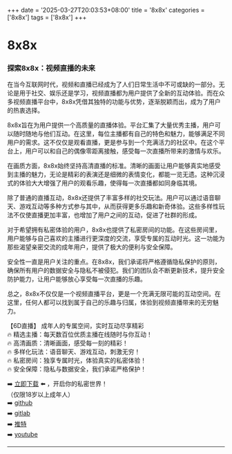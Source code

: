 +++
date = '2025-03-27T20:03:53+08:00'
title = '8x8x'
categories = ['8x8x']
tags = ['8x8x']
+++

# 8x8x

### 探索8x8x：视频直播的未来

在当今互联网时代，视频和直播已经成为了人们日常生活中不可或缺的一部分。无论是用于社交、娱乐还是学习，视频直播都为用户提供了全新的互动体验。而在众多视频直播平台中，8x8x凭借其独特的功能与优势，逐渐脱颖而出，成为了用户的热衷选择。

8x8x旨在为用户提供一个高质量的直播体验。平台汇集了大量优秀主播，用户可以随时随地与他们互动。在这里，每位主播都有自己的特色和魅力，能够满足不同用户的需求。这不仅仅是观看直播，更是参与到一个充满活力的社区中。在这个平台上，用户可以和自己的偶像零距离接触，感受每一次直播所带来的激情与欢乐。

在画质方面，8x8x始终坚持高清直播的标准。清晰的画面让用户能够真实地感受到主播的魅力，无论是精彩的表演还是细微的表情变化，都能一览无遗。这种沉浸式的体验大大增强了用户的观看乐趣，使得每一次直播都如同身临其境。

除了普通的直播互动，8x8x还提供了丰富多样的社交玩法。用户可以通过语音聊天、游戏互动等多种方式参与其中，从而获得更多乐趣和新奇体验。这些多样性玩法不仅使直播更加丰富，也增加了用户之间的互动，促进了社群的形成。

对于希望拥有私密体验的用户，8x8x也提供了私密房间的功能。在这些房间里，用户能够与自己喜欢的主播进行更深度的交流，享受专属的互动时光。这一功能为那些渴望亲密交流的成年用户，提供了极大的便利与安全保障。

安全性一直是用户关注的重点。在8x8x，我们承诺将严格遵循隐私保护的原则，确保所有用户的数据安全与隐私不被侵犯。我们的团队会不断更新技术，提升安全防护能力，让用户能够放心享受每一次直播的乐趣。

总之，8x8x不仅仅是一个视频直播平台，更是一个充满无限可能的互动空间。在这里，任何人都可以找到属于自己的乐趣与归属，体验到视频直播带来的无穷魅力。

【6D直播】
成年人的专属空间，实时互动尽享精彩  
🔥 精选主播：每天数百位优质主播在线随时与你互动！  
🔥 高清画质：清晰画面，感受每一刻的精彩！  
🔥 多样化玩法：语音聊天、游戏互动，刺激无穷！  
🔥 私密房间：独享专属时光，体验真实的私密体验！  
🔥 安全保障：隐私与数据安全，我们承诺严格保护！  

➡️ [立即下载](https://down123.s3.ap-east-1.amazonaws.com/down/down.html?channelCode=blog) ⬅️ ，开启你的私密世界！  
（仅限18岁以上成年人）  
➡️ [github](https://aldult-live.github.io/)  
➡️ [gitlab](https://seo-09598d.gitlab.io/)  
➡️ [推特](https://x.com/wegame33)  
➡️ [youtube](https://www.youtube.com/@6Dlive)  

---
